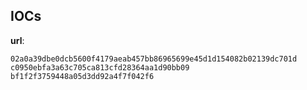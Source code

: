 
## IOCs

__url__:

```text
02a0a39dbe0dcb5600f4179aeab457bb86965699e45d1d154082b02139dc701d
c0950ebfa3a63c705ca813cfd28364aa1d90bb09
bf1f2f3759448a05d3dd92a4f7f042f6
```